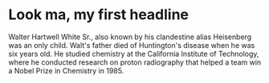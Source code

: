 # Look ma, my first headline

Walter Hartwell White Sr., also known by his clandestine alias Heisenberg
was an only child. Walt's father died of Huntington's disease when he was
six years old. He studied chemistry at the California Institute of Technology,
where he conducted research on proton radiography that helped a team win
a Nobel Prize in Chemistry in 1985.


